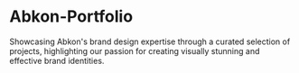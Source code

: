 # Abkon-Portfolio
Showcasing Abkon's brand design expertise through a curated selection of projects, highlighting our passion for creating visually stunning and effective brand identities.
